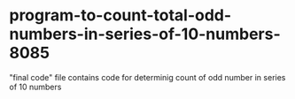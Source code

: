 # program-to-count-total-odd-numbers-in-series-of-10-numbers-8085
"final code" file contains code for determinig count of odd number in series of 10 numbers
